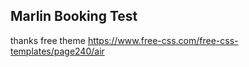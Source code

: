 ## Marlin Booking Test ##

thanks free theme https://www.free-css.com/free-css-templates/page240/air